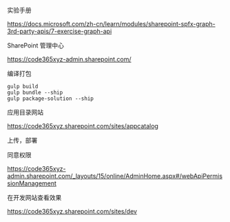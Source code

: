 实验手册

https://docs.microsoft.com/zh-cn/learn/modules/sharepoint-spfx-graph-3rd-party-apis/7-exercise-graph-api

SharePoint 管理中心

https://code365xyz-admin.sharepoint.com/

编译打包

```
gulp build
gulp bundle --ship
gulp package-solution --ship

```


应用目录网站

https://code365xyz.sharepoint.com/sites/appcatalog

上传，部署

同意权限

https://code365xyz-admin.sharepoint.com/_layouts/15/online/AdminHome.aspx#/webApiPermissionManagement

在开发网站查看效果

https://code365xyz.sharepoint.com/sites/dev
